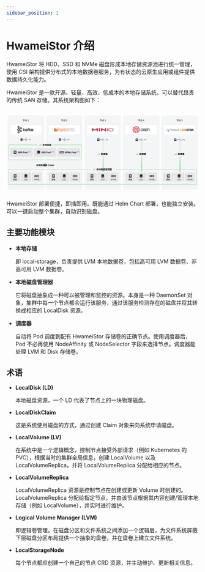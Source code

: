 ```yaml
---
sidebar_position: 1
---
```


# HwameiStor 介绍

HwameiStor 将 HDD、SSD 和 NVMe 磁盘形成本地存储资源池进行统一管理，使用 CSI 架构提供分布式的本地数据卷服务，为有状态的云原生应用或组件提供数据持久化能力。

HwameiStor 是一款开源、轻量、高效、低成本的本地存储系统，可以替代昂贵的传统 SAN 存储。其系统架构图如下：

## ![系统架构图](images/architecture.png)

HwameiStor 部署便捷，即插即用。既能通过 Helm Chart 部署，也能独立安装。可以一键启动整个集群，自动识别磁盘。

## 主要功能模块

- **本地存储**

  即 local-storage，负责提供 LVM 本地数据卷，包括高可用 LVM 数据卷、非高可用 LVM 数据卷。

- **本地磁盘管理器**

  它将磁盘抽象成一种可以被管理和监控的资源。本身是一种 DaemonSet 对象，集群中每一个节点都会运行该服务，通过该服务检测存在的磁盘并将其转换成相应的 LocalDisk 资源。

- **调度器**

  自动将 Pod 调度到配有 HwameiStor 存储卷的正确节点。使用调度器后，Pod 不必再使用 NodeAffinity 或 NodeSelector 字段来选择节点。调度器能处理 LVM 和 Disk 存储卷。

## 术语

- **LocalDisk (LD)**

  本地磁盘资源，一个 LD 代表了节点上的一块物理磁盘。

- **LocalDiskClaim**

  这是系统使用磁盘的方式，通过创建 Claim 对象来向系统申请磁盘。

- **LocalVolume (LV)**

  在系统中是一个逻辑概念，控制节点接受外部请求（例如 Kubernetes 的 PVC），根据当时的集群全局信息，创建 LocalVolume 以及LocalVolumeReplica，并将 LocalVolumeReplica 分配给相应的节点。

- **LocalVolumeReplica**

  LocalVolumeReplica 资源是控制节点在创建或更新 Volume 时创建的。LocalVolumeReplica 分配给指定节点，并由该节点根据其内容创建/管理本地存储（例如 LocalVolume），并实时进行维护。

- **Logical Volume Manager (LVM)**

  即逻辑卷管理，在磁盘分区和文件系统之间添加一个逻辑层，为文件系统屏蔽下层磁盘分区布局提供一个抽象的盘卷，并在盘卷上建立文件系统。

- **LocalStorageNode** 

  每个节点都应创建一个自己的节点 CRD 资源，并主动维护、更新相关信息。
